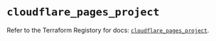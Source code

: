 # `cloudflare_pages_project`

Refer to the Terraform Registory for docs: [`cloudflare_pages_project`](https://www.terraform.io/docs/providers/cloudflare/r/pages_project).
